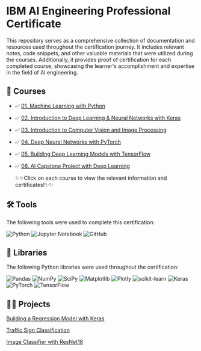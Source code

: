 # IBM AI Engineering Professional Certificate
This repository serves as a comprehensive collection of documentation and resources used throughout the certification journey. It includes relevant notes, code snippets, and other valuable materials that were utilized during the courses. Additionally, it provides proof of certification for each completed course, showcasing the learner's accomplishment and expertise in the field of AI engineering.

## 📑 Courses
- ✅ [01. Machine Learning with Python](https://github.com/HazmanNaim/IBM-AI-Engineering-Professional-Certificate/tree/main/01-Machine%20Learning%20with%20Python)
- ✅ [02. Introduction to Deep Learning & Neural Networks with Keras](https://github.com/HazmanNaim/IBM-AI-Engineering-Professional-Certificate/tree/main/02-Introduction%20to%20Deep%20Learning%20with%20Keras)
- ✅ [03. Introduction to Computer Vision and Image Processing](https://github.com/HazmanNaim/IBM-AI-Engineering-Professional-Certificate/tree/main/03-Introduction%20to%20Computer%20Vision%20and%20Image%20Processing)
- ✅ [04. Deep Neural Networks with PyTorch](https://github.com/HazmanNaim/IBM-AI-Engineering-Professional-Certificate/tree/main/04-Deep%20Neural%20Networks%20with%20PyTorch)
- ✅ [05. Building Deep Learning Models with TensorFlow](https://github.com/HazmanNaim/IBM-AI-Engineering-Professional-Certificate/tree/main/05-Building%20Deep%20Learning%20Model%20with%20TensorFlow)
- ✅ [06. AI Capstone Project with Deep Learning](https://github.com/HazmanNaim/IBM-AI-Engineering-Professional-Certificate/tree/main/06-AI%20Capstone%20Project%20with%20Deep%20Learning)

  ✨✨Click on each course to view the relevant information and certificates!✨✨

## 🛠️ Tools
The following tools were used to complete this certification: 

![Python](https://img.shields.io/badge/python-3670A0?style=for-the-badge&logo=python&logoColor=ffdd54)
![Jupyter Notebook](https://img.shields.io/badge/jupyter-%23FA0F00.svg?style=for-the-badge&logo=jupyter&logoColor=white)
![GitHub](https://img.shields.io/badge/github-%23121011.svg?style=for-the-badge&logo=github&logoColor=white)

## 📖 Libraries
The following Python libraries were used throughout the certification:

![Pandas](https://img.shields.io/badge/pandas-%23150458.svg?style=for-the-badge&logo=pandas&logoColor=white)
![NumPy](https://img.shields.io/badge/numpy-%23013243.svg?style=for-the-badge&logo=numpy&logoColor=white)
![SciPy](https://img.shields.io/badge/SciPy-%230C55A5.svg?style=for-the-badge&logo=scipy&logoColor=%white)
![Matplotlib](https://img.shields.io/badge/Matplotlib-%23ffffff.svg?style=for-the-badge&logo=Matplotlib&logoColor=black)
![Plotly](https://img.shields.io/badge/Plotly-%233F4F75.svg?style=for-the-badge&logo=plotly&logoColor=white)
![scikit-learn](https://img.shields.io/badge/scikit--learn-%23F7931E.svg?style=for-the-badge&logo=scikit-learn&logoColor=white)
![Keras](https://img.shields.io/badge/Keras-%23D00000.svg?style=for-the-badge&logo=Keras&logoColor=white)
![PyTorch](https://img.shields.io/badge/PyTorch-%23EE4C2C.svg?style=for-the-badge&logo=PyTorch&logoColor=white)
![TensorFlow](https://img.shields.io/badge/TensorFlow-%23FF6F00.svg?style=for-the-badge&logo=TensorFlow&logoColor=white)

## 👷‍♂️ Projects
[Building a Regression Model with Keras](https://github.com/Codesaur1618/IBM_AI-Engineering_professional_certification/tree/main/02-Introduction%20to%20Deep%20Learning%20with%20Keras/Week%205/Peer_graded_Assignment_Build_a_Regression_Model_in_Keras.ipynb)

[Traffic Sign Classification](https://github.com/Codesaur1618/IBM_AI-Engineering_professional_certification/tree/main/03-Introduction%20to%20Computer%20Vision%20and%20Image%20Processing/Week%206)

[Image Classifier with ResNet18](https://github.com/Codesaur1618/crack_detection_IBM_capstone)

